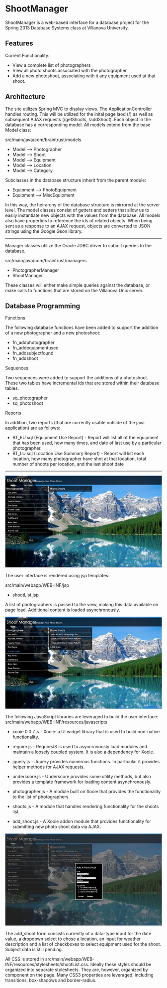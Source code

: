 ShootManager
============

ShootManager is a web-based interface for a database project for the Spring 2013 Database Systems class at
Villanova University.

Features
--------

Current Functionality:
- View a complete list of photographers
- View all photo shoots associated with the photographer
- Add a new photoshoot, associating with it any equipment used at that shoot.

Architecture
------------

The site utilizes Spring MVC to display views.  The ApplicationController handles routing.  This will be utilized
for the inital page laod (/) as well as subsequent AJAX requests (/getShoots, /addShoot).  Each object in the
database has a corresponding model.  All models extend from the base Model class:

src/main/java/com/braintrust/models
- Model --> Photographer
- Model --> Shoot
- Model --> Equipment
- Model --> Location
- Model --> Category

Subclasses in the database structure inherit from the parent module:
- Equipment --> PhotoEquipment
- Equipment --> MiscEquipment

In this way, the heirarchy of the database structure is mirrored at the server level.  The model classes consist of
getters and setters that allow us to easily instantiate new objects with the values from the database. All models
also have properties to reference the ids of related objects.  When being sent as a response to an AJAX request,
objects are converted to JSON strings using the Google Gson library.

___________

Manager classes utilize the Oracle JDBC driver to submit queries to the database.  

src/main/java/com/braintrust/managers
- PhotographerManager
- ShootManager

These classes will either make simple queries against the database, or make calls to functions that are stored
on the Villanova Unix server.

Database Programming
------------

Functions

The following database functions have been added to support the addition of a new photographer and a new photoshoot:

- fn_addphotographer
- fn_addequipmentused
- fn_addsubjectfound
- fn_addshoot

Sequences

Two sequences were added to support the additions of a photoshoot. These two tables have incremental 
ids that are stored within their database tables. 

- sq_photographer
- sq_photoshoot

Reports

In addition, two reports (that are currently usable outside of the java application) are as follows: 

- BT_EU.sql (Equipment Use Report) - Report will list all of the equipment that has been used, how many times, 
and date of last use by a particular photographer. 
- BT_LU.sql (Location Use Summary Report) - Report will list each location, how many photographer have shot at that location, 
total number of shoots per location, and the last shoot date


___________

![ShootManager Screen 1](/src/main/webapp/WEB-INF/resources/images/sm-grab-1.jpg "Photographer List View")

The user interface is rendered using jsp templates:

src/main/webapp/WEB-INF/jsp
- shootList.jsp

A list of photographers is passed to the view, making this data available on page load.  Additional content is loaded
asynchronously.

![ShootManager Screen 2](/src/main/webapp/WEB-INF/resources/images/sm-grab-2.jpg "Shoot List List View")

The following JavaScript libraries are leveraged to build the user interface:
src/main/webapp/WEB-INF/resources/javascripts
- xooie.0.0.7.js - Xooie: a UI widget library that is used to build non-native functionality.
- require.js - RequireJS is used to asyncronously load modules and maintain a loosely coupled system.  It is also a dependency for Xooie.
- jquery.js - Jquery provides numerous functions.  In particular it provides helper methods for AJAX requests.
- underscore.js - Underscore provides some utility methods, but also provides a template framework for loading content asynchronously.

- photographer.js - A module built on Xooie that provides the functionality to the list of photographers
- shoots.js - A module that handles rendering functionality for the shoots list.
- add_shoot.js - A Xooie addon module that provides functionality for submitting new photo shoot data via AJAX.

![ShootManager Screen 3](/src/main/webapp/WEB-INF/resources/images/sm-grab-3.jpg "Add Shoot View")

The add_shoot form consists currently of a data-type input for the date value, a dropdown select to chose a location,
an input for weather description and a list of checkboxes to select equipment used for the shoot.  Subject data is 
still pending.

All CSS is stored in src/main/webapp/WEB-INF/resources/stylesheets/shootList.css.  Ideally these styles should be
organized into separate stylesheets.  They are, however, organized by component on the page.  Many CSS3 properties
are leveraged, including transitions, box-shadows and border-radius.
